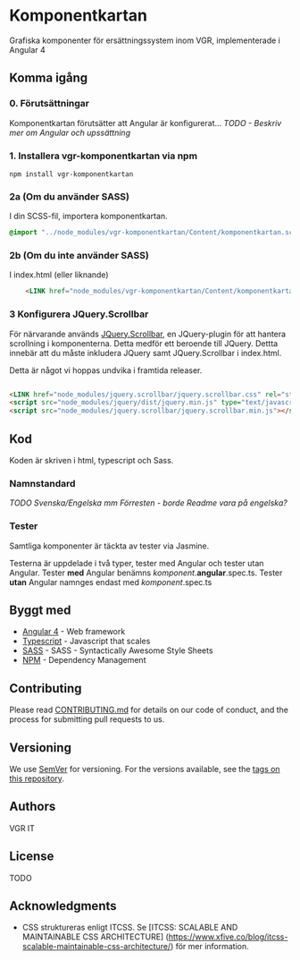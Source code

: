 # Komponentkartan

Grafiska komponenter för ersättningssystem inom VGR, implementerade i Angular 4

## Komma igång

### 0. Förutsättningar
Komponentkartan förutsätter att Angular är konfigurerat...
*TODO - Beskriv mer om Angular och upssättning*


### 1. Installera vgr-komponentkartan via **npm**
```npm
npm install vgr-komponentkartan
```

### 2a (Om du använder SASS)
I din SCSS-fil, importera komponentkartan.
```css
@import "../node_modules/vgr-komponentkartan/Content/komponentkartan.scss";
```

### 2b (Om du inte använder SASS)
I index.html (eller liknande)
```html
    <LINK href="node_modules/vgr-komponentkartan/Content/komponentkartan.css" rel="stylesheet" type="text/css">
```

### 3 Konfigurera JQuery.Scrollbar
För närvarande används [JQuery.Scrollbar](https://github.com/gromo/jquery.scrollbar), en JQuery-plugin för att hantera scrollning i komponenterna. Detta medför ett beroende till JQuery. Dettta innebär att du måste inkludera JQuery samt JQuery.Scrollbar i index.html.

Detta är något vi hoppas undvika i framtida releaser.

```html

<LINK href="node_modules/jquery.scrollbar/jquery.scrollbar.css" rel="stylesheet" type="text/css">
<script src="node_modules/jquery/dist/jquery.min.js" type="text/javascript"></script>
<script src="node_modules/jquery.scrollbar/jquery.scrollbar.min.js"></script>
```

## Kod
Koden är skriven i html, typescript och Sass.

### Namnstandard
*TODO Svenska/Engelska mm*
*Förresten - borde Readme vara på engelska?*

### Tester
Samtliga komponenter är täckta av tester via Jasmine.

Testerna är uppdelade i två typer, tester med Angular och tester utan Angular. Tester **med** Angular benämns *komponent*.**angular**.spec.ts. Tester **utan** Angular namnges endast med *komponent*.spec.ts


## Byggt med

* [Angular 4](https://angular.io/) - Web framework
* [Typescript](https://www.typescriptlang.org/) - Javascript that scales
* [SASS](sass-lang.com) - SASS - Syntactically Awesome Style Sheets
* [NPM](https://www.npmjs.com/) - Dependency Management


## Contributing

Please read [CONTRIBUTING.md](https://gist.github.com/PurpleBooth/b24679402957c63ec426) for details on our code of conduct, and the process for submitting pull requests to us.

## Versioning

We use [SemVer](http://semver.org/) for versioning. For the versions available, see the [tags on this repository](https://github.com/your/project/tags).

## Authors
VGR IT


## License

TODO

## Acknowledgments

* CSS struktureras enligt ITCSS. Se [ITCSS: SCALABLE AND MAINTAINABLE CSS ARCHITECTURE] (https://www.xfive.co/blog/itcss-scalable-maintainable-css-architecture/) för mer information.

